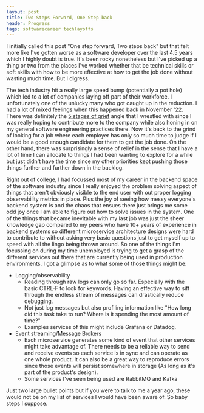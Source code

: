 ```yaml
---
layout: post
title: Two Steps Forward, One Step back
header: Progress 
tags: softwarecareer techlayoffs
---
```


I initially called this post "One step forward, Two steps back" but that felt more like I've gotten worse as a 
software developer over the last 4.5 years which I highly doubt is true. It's been rocky nonetheless but I've picked up
a thing or two from the places I've worked whether that be technical skills or soft skills with how to be more 
effective at how to get the job done without wasting much time. But I digress. 

The tech industry hit a really large speed bump (potentially a pot hole) which led to a lot of companies laying off part
of their workforce. I unfortunately one of the unlucky many who got caught up in the reduction. I had a lot of mixed
feelings when this happened back in November '22. There was definitely the [5 stages of grief](https://www.verywellmind.com/five-stages-of-grief-4175361)
angle that I wrestled with since I was really hoping to contribute more to the company while also honing in on my general 
software engineering practices there. Now it's back to the grind of looking for a job where each employer has only so
much time to judge if I would be a good enough candidate for them to get the job done. On the other hand, there was 
surprisingly a sense of relief in the sense that I have a lot of time I can allocate to things I had been wanting to 
explore for a while but just didn't have the time since my other priorities kept pushing those things further and further 
down in the backlog. 

Right out of college, I had focussed most of my career in the backend space of the software industry since I really
enjoyed the problem solving aspect of things that aren't obviously visible to the end user with out proper logging
observability metrics in place. Plus the joy of seeing how messy everyone's backend system is and the chaos that ensues
there just brings me some odd joy once I am able to figure out how to solve issues in the system. One of the things that
became inevitable with my last job was just the sheer knowledge gap compared to my peers who have 10+ years of
experience in backend systems so different microservice architecture designs were hard to contribute to without asking
very basic questions just to get myself up to speed with all the lingo being thrown around. So one of the things I'm
focussing on during my time unemployed is trying to get a grasp of the different services out there that are currently
being used in production environments. I got a glimpse as to what some of those things might be:

* Logging/observability
   * Reading through raw logs can only go so far. Especially with the basic CTRL-F to look for keywords. Having an
     effective way to sift through the endless stream of messages can drastically reduce debugging.
   * Not just log messages but also profiling information like "How long did this task take to run? Where is it spending
     the most amount of time?"
   * Examples services of this might include Grafana or Datadog.
* Event streaming/Message Brokers
   * Each microservice generates some kind of event that other services might take advantage of. There needs to be a
     reliable way to send and receive events so each service is in sync and can operate as one whole product. It can
     also be a great way to reproduce errors since those events will persist somewhere in storage (As long as it's part
     of the product's design).
   * Some services I've seen being used are RabbitMQ and Kafka

Just two large bullet points but if you were to talk to me a year ago, these would not be on my list of services I would 
have been aware of. So baby steps I suppose. 
